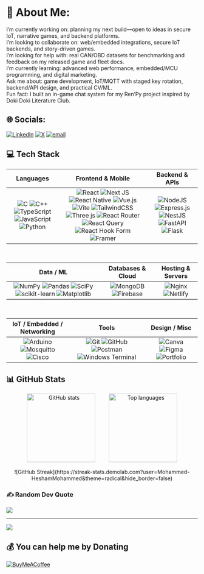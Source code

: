 # 💫 About Me:
I’m currently working on: planning my next build—open to ideas in secure IoT, narrative games, and backend platforms.<br>I’m looking to collaborate on: web/embedded integrations, secure IoT backends, and story-driven games.<br>I’m looking for help with: real CAN/OBD datasets for benchmarking and feedback on my released game and fleet docs.<br>I’m currently learning: advanced web performance, embedded/MCU programming, and digital marketing.<br>Ask me about: game development, IoT/MQTT with staged key rotation, backend/API design, and practical CV/ML.<br>Fun fact: I built an in-game chat system for my Ren’Py project inspired by Doki Doki Literature Club.


## 🌐 Socials:
[![LinkedIn](https://img.shields.io/badge/LinkedIn-%230077B5.svg?logo=linkedin&logoColor=white)](https://linkedin.com/in/https://www.linkedin.com/in/mohammed-hesham-304746275/) [![X](https://img.shields.io/badge/X-black.svg?logo=X&logoColor=white)](https://x.com/x.com/MohammdHMSH) [![email](https://img.shields.io/badge/Email-D14836?logo=gmail&logoColor=white)](mailto:mohamedhms3102@gmail.com) 

## 💻 Tech Stack

<div align="center">

| **Languages** | **Frontend & Mobile** | **Backend & APIs** |
|:--:|:--:|:--:|
| ![C](https://img.shields.io/badge/c-%2300599C.svg?style=flat&logo=c&logoColor=white) ![C++](https://img.shields.io/badge/c++-%2300599C.svg?style=flat&logo=c%2B%2B&logoColor=white) ![TypeScript](https://img.shields.io/badge/typescript-%23007ACC.svg?style=flat&logo=typescript&logoColor=white) ![JavaScript](https://img.shields.io/badge/javascript-%23323330.svg?style=flat&logo=javascript&logoColor=%23F7DF1E) ![Python](https://img.shields.io/badge/python-3670A0?style=flat&logo=python&logoColor=ffdd54) | ![React](https://img.shields.io/badge/react-%2320232a.svg?style=flat&logo=react&logoColor=%2361DAFB) ![Next JS](https://img.shields.io/badge/Next-black?style=flat&logo=next.js&logoColor=white) ![React Native](https://img.shields.io/badge/react_native-%2320232a.svg?style=flat&logo=react&logoColor=%2361DAFB) ![Vue.js](https://img.shields.io/badge/vue.js-%2335495e.svg?style=flat&logo=vuedotjs&logoColor=%234FC08D) ![Vite](https://img.shields.io/badge/vite-%23646CFF.svg?style=flat&logo=vite&logoColor=white) ![TailwindCSS](https://img.shields.io/badge/tailwindcss-%2338B2AC.svg?style=flat&logo=tailwind-css&logoColor=white) ![Three js](https://img.shields.io/badge/threejs-black?style=flat&logo=three.js&logoColor=white) ![React Router](https://img.shields.io/badge/React_Router-CA4245?style=flat&logo=react-router&logoColor=white) ![React Query](https://img.shields.io/badge/-React%20Query-FF4154?style=flat&logo=react%20query&logoColor=white) ![React Hook Form](https://img.shields.io/badge/React%20Hook%20Form-%23EC5990.svg?style=flat&logo=reacthookform&logoColor=white) ![Framer](https://img.shields.io/badge/Framer-black?style=flat&logo=framer&logoColor=blue) | ![NodeJS](https://img.shields.io/badge/node.js-6DA55F?style=flat&logo=node.js&logoColor=white) ![Express.js](https://img.shields.io/badge/express.js-%23404d59.svg?style=flat&logo=express&logoColor=%2361DAFB) ![NestJS](https://img.shields.io/badge/nestjs-%23E0234E.svg?style=flat&logo=nestjs&logoColor=white) ![FastAPI](https://img.shields.io/badge/FastAPI-005571?style=flat&logo=fastapi) ![Flask](https://img.shields.io/badge/flask-%23000.svg?style=flat&logo=flask&logoColor=white) |

<br/>

| **Data / ML** | **Databases & Cloud** | **Hosting & Servers** |
|:--:|:--:|:--:|
| ![NumPy](https://img.shields.io/badge/numpy-%23013243.svg?style=flat&logo=numpy&logoColor=white) ![Pandas](https://img.shields.io/badge/pandas-%23150458.svg?style=flat&logo=pandas&logoColor=white) ![SciPy](https://img.shields.io/badge/SciPy-%230C55A5.svg?style=flat&logo=scipy&logoColor=white) ![scikit-learn](https://img.shields.io/badge/scikit--learn-%23F7931E.svg?style=flat&logo=scikit-learn&logoColor=white) ![Matplotlib](https://img.shields.io/badge/Matplotlib-%23ffffff.svg?style=flat&logo=Matplotlib&logoColor=black) | ![MongoDB](https://img.shields.io/badge/MongoDB-%234ea94b.svg?style=flat&logo=mongodb&logoColor=white) ![Firebase](https://img.shields.io/badge/firebase-a08021?style=flat&logo=firebase&logoColor=ffcd34) | ![Nginx](https://img.shields.io/badge/nginx-%23009639.svg?style=flat&logo=nginx&logoColor=white) ![Netlify](https://img.shields.io/badge/netlify-%23000000.svg?style=flat&logo=netlify&logoColor=00C7B7) |

<br/>

| **IoT / Embedded / Networking** | **Tools** | **Design / Misc** |
|:--:|:--:|:--:|
| ![Arduino](https://img.shields.io/badge/-Arduino-00979D?style=flat&logo=Arduino&logoColor=white) ![Mosquitto](https://img.shields.io/badge/mosquitto-%233C5280.svg?style=flat&logo=eclipsemosquitto&logoColor=white) ![Cisco](https://img.shields.io/badge/cisco-%23049fd9.svg?style=flat&logo=cisco&logoColor=black) | ![Git](https://img.shields.io/badge/git-%23F05033.svg?style=flat&logo=git&logoColor=white) ![GitHub](https://img.shields.io/badge/github-%23121011.svg?style=flat&logo=github&logoColor=white) ![Postman](https://img.shields.io/badge/Postman-FF6C37?style=flat&logo=postman&logoColor=white) ![Windows Terminal](https://img.shields.io/badge/Windows%20Terminal-%234D4D4D.svg?style=flat&logo=windows-terminal&logoColor=white) | ![Canva](https://img.shields.io/badge/Canva-%2300C4CC.svg?style=flat&logo=Canva&logoColor=white) ![Figma](https://img.shields.io/badge/figma-%23F24E1E.svg?style=flat&logo=figma&logoColor=white) ![Portfolio](https://img.shields.io/badge/Portfolio-%23000000.svg?style=flat&logo=firefox&logoColor=FF7139) |

</div>




## 📊 GitHub Stats

<!-- Row: Stats (left) + Top Languages (right) with space -->
<p align="center">
  <img height="180" src="https://github-readme-stats.vercel.app/api?username=Mohammed-HeshamMohammed&theme=radical&hide_border=false&include_all_commits=true&count_private=true" alt="GitHub stats" />
  &nbsp;&nbsp;&nbsp;&nbsp;&nbsp;&nbsp;&nbsp;  <!-- spacing -->
  <img height="180" src="https://github-readme-stats.vercel.app/api/top-langs/?username=Mohammed-HeshamMohammed&layout=compact&langs_count=8&theme=radical&hide_border=false" alt="Top languages" />
</p>

<!-- Row: Centered Streak -->
<p align="center">
  ![GitHub Streak](https://streak-stats.demolab.com?user=Mohammed-HeshamMohammed&theme=radical&hide_border=false)
</p>


### ✍️ Random Dev Quote
![](https://quotes-github-readme.vercel.app/api?type=horizontal&theme=radical)

---
[![](https://visitcount.itsvg.in/api?id=Mohammed-HeshamMohammed&icon=0&color=0)](https://visitcount.itsvg.in)

  ## 💰 You can help me by Donating
  [![BuyMeACoffee](https://img.shields.io/badge/Buy%20Me%20a%20Coffee-ffdd00?style=for-the-badge&logo=buy-me-a-coffee&logoColor=black)](https://buymeacoffee.com/https://buymeacoffee.com/mohammed_hesham_2077) 

  
<!-- Proudly created with GPRM ( https://gprm.itsvg.in ) -->
